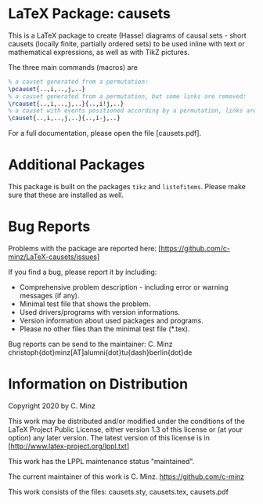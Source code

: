 LaTeX Package: causets
======================
This is a LaTeX package to create (Hasse) diagrams of causal sets - short causets (locally finite, partially ordered sets) to be used inline with text or mathematical expressions, as well as with TikZ pictures. 

The three main commands (macros) are 
```tex
% a causet generated from a permutation:
\pcauset{..,i,..,j,..}
% a causet generated from a permutation, but some links are removed:
\rcauset{..,i,..,j,..}{..,i!j,..}
% a causet with events positioned according by a permutation, links are specified explicitly:
\causet{..,i,..,j,..}{..,i-j,..}
```

For a full documentation, please open the file [causets.pdf].

Additional Packages
===================
This package is built on the packages `tikz` and `listofitems`. Please make sure that these are installed as well.

Bug Reports
===========
Problems with the package are reported here:
[https://github.com/c-minz/LaTeX-causets/issues]

If you find a bug, please report it by including:
* Comprehensive problem description - including error or warning messages (if any).
* Minimal test file that shows the problem.
* Used drivers/programs with version informations.
* Version information about used packages and programs.
* Please no other files than the minimal test file (*.tex).

Bug reports can be send to the maintainer:
  C. Minz
  christoph{dot}minz[AT]alumni{dot}tu{dash}berlin{dot}de

Information on Distribution
===========================
Copyright 2020 by C. Minz

This work may be distributed and/or modified under the conditions of the LaTeX Project Public License, either version 1.3 of this license or (at your option) any later version.
The latest version of this license is in
[http://www.latex-project.org/lppl.txt]

This work has the LPPL maintenance status "maintained".

The current maintainer of this work is C. Minz.
https://github.com/c-minz

This work consists of the files:
causets.sty, causets.tex, causets.pdf

